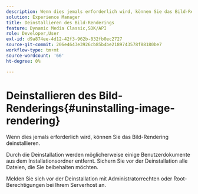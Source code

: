 ```yaml
---
description: Wenn dies jemals erforderlich wird, können Sie das Bild-Rendering deinstallieren.
solution: Experience Manager
title: Deinstallieren des Bild-Renderings
feature: Dynamic Media Classic,SDK/API
role: Developer,User
exl-id: d9a874ee-4d12-42f3-962b-832fb0ec2727
source-git-commit: 206e4643e3926cb85b4be2189743578f88180be7
workflow-type: tm+mt
source-wordcount: '66'
ht-degree: 0%

---
```


# Deinstallieren des Bild-Renderings{#uninstalling-image-rendering}

Wenn dies jemals erforderlich wird, können Sie das Bild-Rendering deinstallieren.

Durch die Deinstallation werden möglicherweise einige Benutzerdokumente aus dem Installationsordner entfernt. Sichern Sie vor der Deinstallation alle Dateien, die Sie beibehalten möchten.

Melden Sie sich vor der Deinstallation mit Administratorrechten oder Root-Berechtigungen bei Ihrem Serverhost an.
